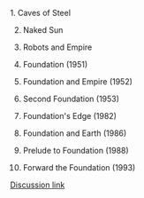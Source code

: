 <html><body><p>1. Caves of Steel

2. Naked Sun

3. Robots and Empire

4. Foundation (1951)

5. Foundation and Empire (1952)

6. Second Foundation (1953)

7. Foundation's Edge (1982)

8. Foundation and Earth (1986)

9. Prelude to Foundation (1988)

10. Forward the Foundation (1993)



<a href="http://scifi.stackexchange.com/questions/25/what-is-the-chronological-order-of-the-novels-in-asimovs-foundation-series" target="_blank">Discussion link</a>

</p></body></html>